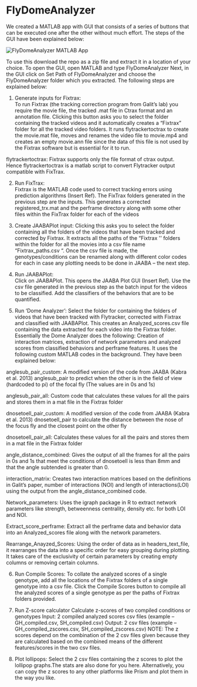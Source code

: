 ﻿# FlyDomeAnalyzer

We created a MATLAB app with GUI that consists of a series of buttons that can be executed one after the other without much effort. The steps of the GUI have been explained below:


![FlyDomeAnalyzer MATLAB App](https://github.com/user-attachments/assets/c88a62b2-d0a0-48fe-919e-a981fe18e262)

To use this download the repo as a zip file and extract it in a location of your choice.
To open the GUI, open MATLAB and type FlyDomeAnalyzer
Next, in the GUI click on Set Path of FlyDomeAnalyzer and choose the FlyDomeAnalyzer folder which you extracted.
The following steps are explained below:

1. Generate inputs for Fixtrax:  
To run Fixtrax (the tracking correction program from Galit’s lab) you require the movie file, the tracked .mat file in Ctrax format and an annotation file. Clicking this button asks you to select the folder containing the tracked videos and it automatically creates a “Fixtrax” folder for all the tracked video folders. It runs flytrackertoctrax to create the movie.mat file, moves and renames the video file to movie.mp4 and creates an empty  movie.ann file since the data of this file is not used by the Fixtrax software but is essential for it to run.
 
flytrackertoctrax: Fixtrax supports only the file format of ctrax output. Hence flytrackertoctrax is a matlab script to convert Flytracker output compatible with FixTrax. 


2. Run FixTrax:  
Fixtrax is the MATLAB code used to correct tracking errors using prediction algorithms (Insert Ref). The FixTrax folders generated in the previous step are the inputs. This generates a corrected registered_trx.mat and the perframe directory along with some other files within the FixTrax folder for each of the videos 
 
3. Create JAABAPlot input:
Clicking this asks you to select the folder containing all the folders of the videos that have been tracked and corrected by Fixtrax. It extracts all the paths of the “Fixtrax '' folders within the folder for all the movies into a csv file name “Fixtrax_paths.csv “. Once the csv file is made, the genotypes/conditions can be renamed along with different color codes for each in case any plotting needs to be done in JAABA – the next step.
  
4. Run JAABAPlot:  
Click on JAABAPlot. This opens the JAABA Plot GUI (Insert Ref). Use the csv file generated in the previous step as the batch input for the videos to be classified. Add the classifiers of the behaviors that are to be quantified. 
  
5. Run ‘Dome Analyzer’:
Select the folder for containing the folders of videos that have been tracked with Flytracker, corrected with Fixtrax and classified with JAABAPlot. This creates an Analyzed_scores.csv file containing the data extracted for each video into the Fixtrax folder. Essentially the Dome Analyzer does the following: Creation of interaction matrices, extraction of network parameters and analyzed scores from classified behaviors and perframe features.
It uses the following custom MATLAB codes in the background. They have been explained below:

anglesub_pair_custom: A modified version of the code from JAABA (Kabra et al. 2013) anglesub_pair to predict when the other is in the field of view (hardcoded to pi) of the focal fly (The values are in 0s and 1s)

anglesub_pair_all: Custom code that calculates these values for all the pairs and stores them in a mat file in the Fixtrax folder

dnosetoell_pair_custom: A modified version of the code  from JAABA (Kabra et al. 2013) dnosetoell_pair to calculate the distance between the nose of the focus fly and the closest point on the other fly 

dnosetoell_pair_all: Calculates these values for all the pairs and stores them in a mat file in the Fixtrax folder 

angle_distance_combined:  Gives the output of all the frames for all the pairs in 0s and 1s that meet the conditions of dnosetoell is less than 8mm and that the angle subtended is greater than 0. 

interaction_matrix: Creates two interaction matrices based on the definitions in Galit’s paper, number of interactions (NOI) and length of interactions(LOI) using the output from the angle_distance_combined code.

Network_parameters: Uses the igraph package in R to extract network parameters like strength, betweenness centrality, density etc. for both LOI and NOI.

Extract_score_perframe: Extract all the perframe data and behavior data into an Analyzed_scores file along with the network parameters. 

Rearrange_Anayzed_Scores: Using the order of data as in headers_text_file, it rearranges the data into a specific order for easy grouping during plotting. It takes care of the exclusivity of certain parameters by creating empty columns or removing certain columns. 

6. Run Compile Scores:
To collate the analyzed scores of a single genotype, add all the locations of the Fixtrax folders of a single genotype into a csv file. Click the Compile Scores button to compile all the analyzed scores of a single genotype as per the paths of Fixtrax folders provided. 
  
7. Run Z-score calculator 
Calculate z-scores of two compiled conditions or genotypes
Input: 2 compiled analyzed scores csv files (example – GH_compiled.csv, SH_compiled.csv) 
Output: 2 csv files (example – GH_compiled_zscores.csv, SH_compiled_zscores.csv) 
NOTE: The z scores depend on the combination of the 2 csv files given because they are calculated based on the combined means of the different features/scores in the two csv files.  


8. Plot lollipops: 
Select the 2 csv files containing the z scores to plot the lollipop graphs.The stats are also done for you here.  Alternatively, you can copy the z scores to any other platforms like Prism and plot them in the way you like.
